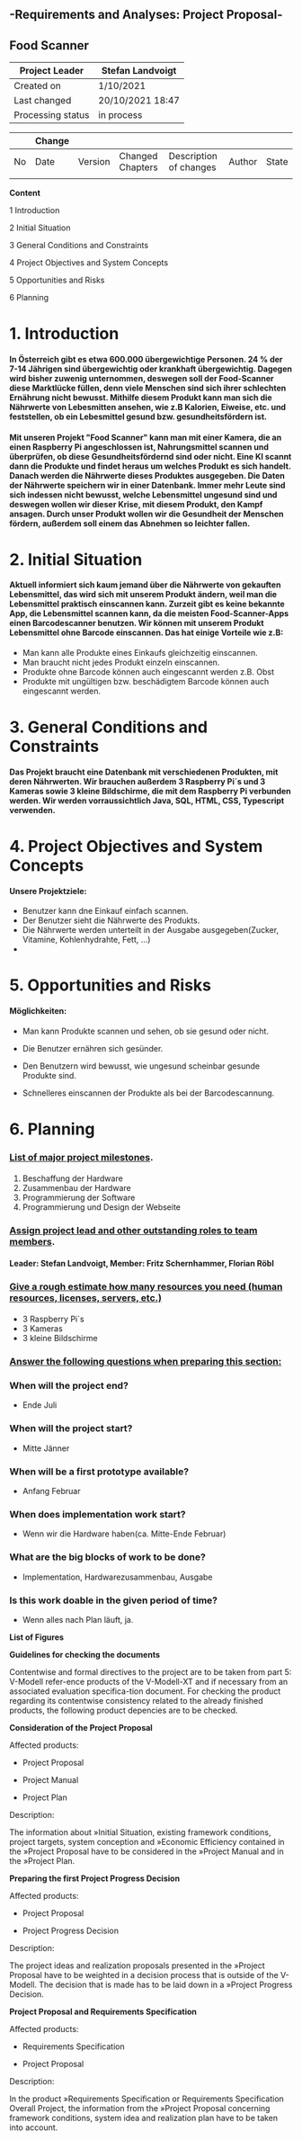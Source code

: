 ## -Requirements and Analyses: Project Proposal-
## Food Scanner

| Project Leader    | Stefan Landvoigt |
|-------------------|------------------|
| Created on        | 1/10/2021        |
| Last changed      | 20/10/2021 18:47  |
| Processing status | in process       |

|    | Change |         |                  |                        |        |       |
|----|--------|---------|------------------|------------------------|--------|-------|
| No | Date   | Version | Changed Chapters | Description of changes | Author | State |
|    |        |         |                  |                        |        |       |

**Content**

1 Introduction

2 Initial Situation

3 General Conditions and Constraints

4 Project Objectives and System Concepts

5 Opportunities and Risks

6 Planning



# 1. Introduction

#### In Österreich gibt es etwa 600.000 übergewichtige Personen. 24 % der 7-14 Jährigen sind übergewichtig oder krankhaft übergewichtig. Dagegen wird bisher zuwenig unternommen, deswegen soll der Food-Scanner diese Marktlücke füllen, denn viele Menschen sind sich ihrer schlechten Ernährung nicht bewusst. Mithilfe diesem Produkt kann man sich die Nährwerte von Lebesmitten ansehen, wie z.B Kalorien, Eiweise, etc. und feststellen, ob ein Lebesmittel gesund bzw. gesundheitsfördern ist.
#### Mit unseren Projekt "Food Scanner" kann man mit einer Kamera, die an einen Raspberry Pi angeschlossen ist, Nahrungsmittel scannen und überprüfen, ob diese Gesundheitsfördernd sind oder nicht. Eine KI scannt dann die Produkte und findet heraus um welches Produkt es sich handelt. Danach werden die Nährwerte dieses Produktes ausgegeben. Die Daten der Nährwerte speichern wir in einer Datenbank. Immer mehr Leute sind sich indessen nicht bewusst, welche Lebensmittel ungesund sind und deswegen wollen wir dieser Krise, mit diesem Produkt, den Kampf ansagen. Durch unser Produkt wollen wir die Gesundheit der Menschen fördern, außerdem soll einem das Abnehmen so leichter fallen.

# 2. Initial Situation

#### Aktuell informiert sich kaum jemand über die Nährwerte von gekauften Lebensmittel, das wird sich mit unserem Produkt ändern, weil man die Lebensmittel praktisch einscannen kann. Zurzeit gibt es keine bekannte App, die Lebensmittel scannen kann, da die meisten Food-Scanner-Apps einen Barcodescanner benutzen. Wir können mit unserem Produkt Lebensmittel ohne Barcode einscannen. Das hat einige Vorteile wie z.B:
- Man kann alle Produkte eines Einkaufs gleichzeitig einscannen.
- Man braucht nicht jedes Produkt einzeln einscannen.
- Produkte ohne Barcode können auch eingescannt werden z.B. Obst
- Produkte mit ungültigen bzw. beschädigtem Barcode können auch eingescannt werden.

# 3. General Conditions and Constraints
 
#### Das Projekt braucht eine Datenbank mit verschiedenen Produkten, mit deren Nährwerten. Wir brauchen außerdem 3 Raspberry Pi´s und 3 Kameras sowie 3 kleine Bildschirme, die mit dem Raspberry Pi verbunden werden. Wir werden vorraussichtlich Java, SQL, HTML, CSS, Typescript verwenden.


# 4. Project Objectives and System Concepts

#### Unsere Projektziele:
- Benutzer kann dne Einkauf einfach scannen.
- Der Benutzer sieht die Nährwerte des Produkts.
- Die Nährwerte werden unterteilt in der Ausgabe ausgegeben(Zucker, Vitamine, Kohlenhydrahte, Fett, ...)
- 
# 5. Opportunities and Risks

#### Möglichkeiten:

- Man kann Produkte scannen und sehen, ob sie gesund oder nicht.

- Die Benutzer ernähren sich gesünder.

- Den Benutzern wird bewusst, wie ungesund scheinbar gesunde Produkte sind.

- Schnelleres einscannen der Produkte als bei der Barcodescannung.

# 6. Planning
### <u>List of major project milestones</u>.

#### 
1. Beschaffung der Hardware
2. Zusammenbau der Hardware
3. Programmierung der Software
4. Programmierung und Design der Webseite

### <u>Assign project lead and other outstanding roles to team members</u>.
#### Leader: Stefan Landvoigt, Member: Fritz Schernhammer, Florian Röbl

### <u>Give a rough estimate how many resources you need (human resources, licenses, servers, etc.)</u>
#### 
- 3 Raspberry Pi`s 
- 3 Kameras
- 3 kleine Bildschirme

### <u>Answer the following questions when preparing this section:</u>

### When will the project end? 
- Ende Juli

### When will the project start?
- Mitte Jänner

### When will be a first prototype available?
- Anfang Februar

### When does implementation work start?
- Wenn wir die Hardware haben(ca. Mitte-Ende Februar)

### What are the big blocks of work to be done?
- Implementation, Hardwarezusammenbau, Ausgabe

### Is this work doable in the given period of time?
- Wenn alles nach Plan läuft, ja.

**List of Figures**

**Guidelines for checking the documents**

Contentwise and formal directives to the project are to be taken from part 5: V-Modell refer-ence products of the V-Modell-XT and if necessary from an associated evaluation specifica-tion document. For checking the product regarding its contentwise consistency related to the already finished products, the following product depencies are to be checked.

**Consideration of the Project Proposal**

Affected products:

- Project Proposal

- Project Manual

- Project Plan

Description:

The information about »Initial Situation, existing framework conditions, project targets, system conception and »Economic Efficiency contained in the »Project Proposal have to be considered in the »Project Manual and in the »Project Plan.

**Preparing the first Project Progress Decision**

Affected products:

- Project Proposal

- Project Progress Decision

Description:

The project ideas and realization proposals presented in the »Project Proposal have to be weighted in a decision process that is outside of the V-Modell. The decision that is made has to be laid down in a »Project Progress Decision.

**Project Proposal and Requirements Specification**

Affected products:

- Requirements Specification

- Project Proposal

Description:

In the product »Requirements Specification or Requirements Specification Overall Project, the information from the »Project Proposal concerning framework conditions, system idea and realization plan have to be taken into account.